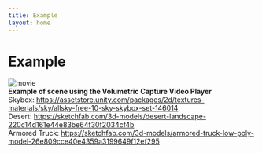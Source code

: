 ```yaml
---
title: Example
layout: home
---
```


# Example
![movie](https://github.com/user-attachments/assets/288ce929-854a-402b-baff-7210174cb408) <br>
**Example of scene using the Volumetric Capture Video Player** <br>
Skybox: https://assetstore.unity.com/packages/2d/textures-materials/sky/allsky-free-10-sky-skybox-set-146014 <br>
Desert: https://sketchfab.com/3d-models/desert-landscape-220c14d161e44e83be64f30f2034cf4b <br>
Armored Truck: https://sketchfab.com/3d-models/armored-truck-low-poly-model-26e809cce40e4359a3199649f12ef295 <br>
